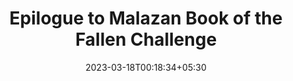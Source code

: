 ---
title: "Epilogue to Malazan Book of the Fallen Challenge"
date: 2023-03-18T00:18:34+05:30
draft: true
cover: 
    image: blog/malazan/ending-cover.jpeg
    alt: An Epilogue to my Malazan Book of the Fallen Reading Challenge
    caption: Concluding thoughts and series review of the Malazan Book of the Fallen series
description: "An Epilogue to my Malazan Book of the Fallen Reading Challenge. Thoguhts after making my way through the series!"
tags: ["malazan", "fantasy"]
---